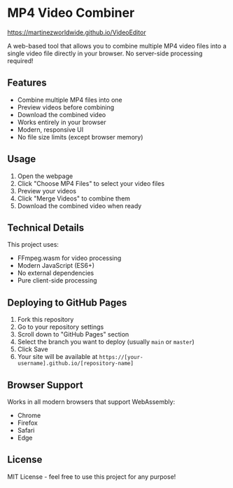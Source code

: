# MP4 Video Combiner
https://martinezworldwide.github.io/VideoEditor


A web-based tool that allows you to combine multiple MP4 video files into a single video file directly in your browser. No server-side processing required!

## Features

- Combine multiple MP4 files into one
- Preview videos before combining
- Download the combined video
- Works entirely in your browser
- Modern, responsive UI
- No file size limits (except browser memory)

## Usage

1. Open the webpage
2. Click "Choose MP4 Files" to select your video files
3. Preview your videos
4. Click "Merge Videos" to combine them
5. Download the combined video when ready

## Technical Details

This project uses:
- FFmpeg.wasm for video processing
- Modern JavaScript (ES6+)
- No external dependencies
- Pure client-side processing

## Deploying to GitHub Pages

1. Fork this repository
2. Go to your repository settings
3. Scroll down to "GitHub Pages" section
4. Select the branch you want to deploy (usually `main` or `master`)
5. Click Save
6. Your site will be available at `https://[your-username].github.io/[repository-name]`

## Browser Support

Works in all modern browsers that support WebAssembly:
- Chrome
- Firefox
- Safari
- Edge

## License

MIT License - feel free to use this project for any purpose!
